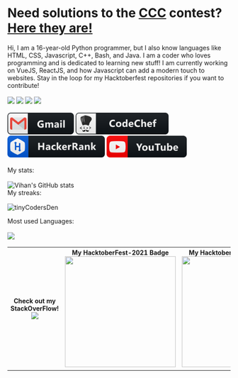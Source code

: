 # Need solutions to the [CCC](https://cemc.uwaterloo.ca/contests/ccc-cco.html) contest? [Here they are!](https://github.com/tinyCodersDen/CCC-Solutions)
Hi, I am a 16-year-old Python programmer, but I also know languages like HTML, CSS, Javascript, C++, Bash, and Java. I am a coder who loves programming and is dedicated to learning new stuff!  I am currently working on VueJS, ReactJS, and how Javascript can add a modern touch to websites. Stay in the loop for my Hacktoberfest repositories if you want to contribute!
<br>
<br>
![](https://komarev.com/ghpvc/?username=tinyCodersDen&color=blue)
![](https://img.shields.io/badge/OS-Windows&nbsp;11-informational?style=flat&logo=windows&logoColor=blue&color=0C7DBE)
![](https://img.shields.io/badge/Editor-VS&nbsp;Code-informational?style=flat&logo=visual-studio-code&logoColor=blue&color=0C7DBE)
![](https://img.shields.io/badge/Shell-Terminal-informational?style=flat&logo=windows-terminal&logoColor=blue&color=0C7DBE)
<br>
<br>
[<img src='https://raw.githubusercontent.com/MikeCodesDotNET/ColoredBadges/master/png/social/gmail%402x.png' height='49px'>](mailto:vihan.raval1@gmail.com)
[<img src='https://raw.githubusercontent.com/MikeCodesDotNET/ColoredBadges/master/png/dev/services/codechef%402x.png' width='210px'>](https://www.codechef.com/users/vihrav140)
[<img src='https://raw.githubusercontent.com/MikeCodesDotNET/ColoredBadges/master/png/dev/services/hackerrank%402x.png' width='220px'>](https://www.hackerrank.com/vihan_raval1)
[<img src='https://raw.githubusercontent.com/MikeCodesDotNET/ColoredBadges/master/png/streaming/youtube%402x.png' height='49px'>](https://www.youtube.com/channel/UCcYaT59XcMxI9X3UDlVkZDA)
<br>
<br>
My stats:
<br><br>
![Vihan's GitHub stats](https://github-readme-stats.vercel.app/api?username=tinycodersden&show_icons=true&count_private=true&rank_icon=github&hide_title=true&bg_color=30,e96443,904e95\&title_color=fff\&text_color=fff)
<br>
My streaks:
<br>
<p><img align="center" src="https://github-readme-streak-stats.herokuapp.com/?user=tinyCodersDen" alt="tinyCodersDen" /></p>
Most used Languages:
<br><br>
<img src="https://github-readme-stats.vercel.app/api/top-langs/?username=tinyCodersDen"/>
<table>
  <tr>
    <th>
<strong>Check out my StackOverFlow!</strong>
<br>
<a href="https://stackoverflow.com/users/16168925/viperstream/#gh-light-mode-only">
  <img src="https://github-readme-stackoverflow.vercel.app/?userID=16168925&theme=light" />
</a>

</th>
    <th>
      <strong>My HacktoberFest-2021 Badge</strong>
<br>
<a href="https://dev.to/badges"><img src="https://res.cloudinary.com/practicaldev/image/fetch/s--cm4PWdMq--/c_limit,f_auto,fl_progressive,q_80,w_375/https://dev-to-uploads.s3.amazonaws.com/uploads/badge/badge_image/131/hacktoberfest-2021-badge.png" style="width:250px;height:250px;" /></a>
    </th>
<th>
      <strong>My HacktoberFest-2022 Badge</strong>
<br>
<a href="https://dev.to/badges"><img src="https://res.cloudinary.com/practicaldev/image/fetch/s--rX-dH2o3--/c_limit,f_auto,fl_progressive,q_80,w_375/https://dev-to-uploads.s3.amazonaws.com/uploads/badge/badge_image/206/ht-badge.png" style="width:250px;height:250px;" /></a>
<th>
      <strong>My HacktoberFest-2023 Badge</strong>
<br>
<a href="https://dev.to/badges"><img src="https://res.cloudinary.com/practicaldev/image/fetch/s--Gy_9UkOa--/c_limit,f_auto,fl_progressive,q_80,w_375/https://dev-to-uploads.s3.amazonaws.com/uploads/badge/badge_image/243/Maintainer.png" style="width:250px;height:250px;" /></a>
  </tr>
   </table>
<!-- Here are some ideas to get you started:

- 🔭 I currently working on ...
- 🌱 I’m currently learning ...
- 👯 I’m looking to collaborate on ...
- 🤔 I’m looking for help with ...
- 💬 Ask me about ...
- 📫 How to reach me: ...
- 😄 Pronouns: ...
- ⚡ Fun fact: ...
--> -->
